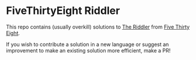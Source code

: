 # FiveThirtyEight Riddler

This repo contains (usually overkill) solutions to [The Riddler](https://fivethirtyeight.com/tag/the-riddler/) from [Five Thirty Eight](https://fivethirtyeight.com).

If you wish to contribute a solution in a new language or suggest an improvement to make an existing solution more efficient, make a PR!